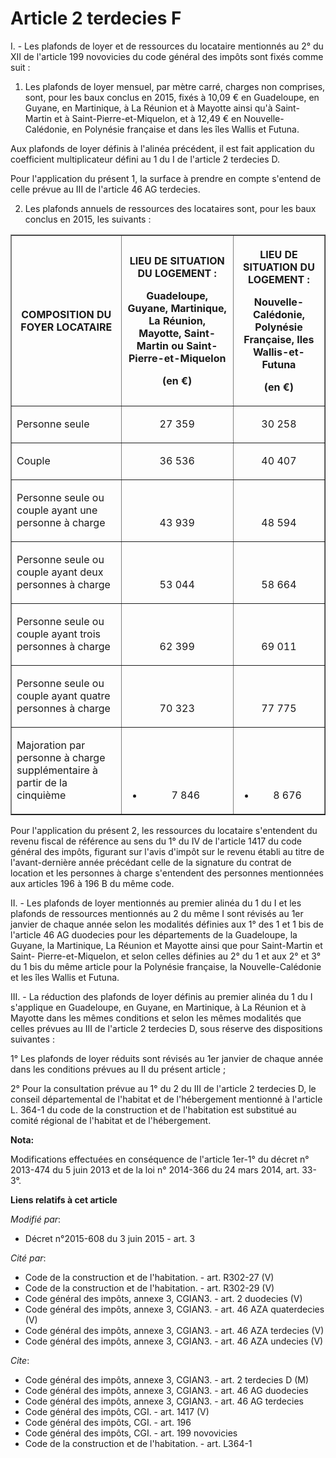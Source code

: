 # Article 2 terdecies F

I. - Les plafonds de loyer et de ressources du locataire mentionnés au 2° du XII de l'article 199 novovicies du code général
des impôts sont fixés comme suit : 

1. Les plafonds de loyer mensuel, par mètre carré, charges non comprises, sont, pour les baux conclus en 2015, fixés à 10,09
€ en Guadeloupe, en Guyane, en Martinique, à La Réunion et à Mayotte ainsi qu'à Saint-Martin et à Saint-Pierre-et-Miquelon,
et à 12,49 € en Nouvelle-Calédonie, en Polynésie française et dans les îles Wallis et Futuna. 

Aux plafonds de loyer définis à l'alinéa précédent, il est fait application du coefficient multiplicateur défini au 1 du I de
l'article 2 terdecies D. 

Pour l'application du présent 1, la surface à prendre en compte s'entend de celle prévue au III de l'article 46 AG
terdecies. 

2. Les plafonds annuels de ressources des locataires sont, pour les baux conclus en 2015, les suivants : 

<table border="1">
  <tbody>
    <tr>
      <th>COMPOSITION DU FOYER LOCATAIRE

</th>
      <th>

LIEU DE SITUATION DU LOGEMENT : 

Guadeloupe, Guyane, Martinique, La Réunion, Mayotte, Saint-Martin ou Saint-Pierre-et-Miquelon 

(en €)

</th>
      <th>

LIEU DE SITUATION DU LOGEMENT : 

Nouvelle-Calédonie, Polynésie Française, Iles Wallis-et-Futuna 

(en €)

</th>
    </tr>
    <tr>
      <td valign="middle" align="left">

Personne seule 

</td>
      <td valign="bottom" align="center">

27 359

</td>
      <td valign="bottom" align="center">

30 258

</td>
    </tr>
    <tr>
      <td align="left" valign="middle">

Couple 

</td>
      <td valign="bottom" align="center">

36 536

</td>
      <td align="center" valign="bottom">

40 407

</td>
    </tr>
    <tr>
      <td align="left" valign="middle">

Personne seule ou couple ayant une personne à charge 

</td>
      <td align="center" valign="bottom">

43 939

</td>
      <td valign="bottom" align="center">

48 594

</td>
    </tr>
    <tr>
      <td align="left" valign="middle">

Personne seule ou couple ayant deux personnes à charge 

</td>
      <td valign="bottom" align="center">

53 044

</td>
      <td valign="bottom" align="center">

58 664

</td>
    </tr>
    <tr>
      <td valign="middle" align="left">

Personne seule ou couple ayant trois personnes à charge 

</td>
      <td valign="bottom" align="center">

62 399

</td>
      <td align="center" valign="bottom">

69 011

</td>
    </tr>
    <tr>
      <td valign="middle" align="left">

Personne seule ou couple ayant quatre personnes à charge 

</td>
      <td valign="bottom" align="center">

70 323

</td>
      <td align="center" valign="bottom">

77 775

</td>
    </tr>
    <tr>
      <td valign="middle" align="left">

Majoration par personne à charge supplémentaire à partir de la cinquième 

</td>
      <td valign="bottom" align="center">

+ 7 846

</td>
      <td valign="bottom" align="center">

+ 8 676

</td>
    </tr>
  </tbody>
</table>

Pour l'application du présent 2, les ressources du locataire s'entendent du revenu fiscal de référence au sens du 1° du IV de
l'article 1417 du code général des impôts, figurant sur l'avis d'impôt sur le revenu établi au titre de l'avant-dernière
année précédant celle de la signature du contrat de location et les personnes à charge s'entendent des personnes mentionnées
aux articles 196 à 196 B du même code. 

II. - Les plafonds de loyer mentionnés au premier alinéa du 1 du I et les plafonds de ressources mentionnés au 2 du même I
sont révisés au 1er janvier de chaque année selon les modalités définies aux 1° des 1 et 1 bis de l'article 46 AG duodecies
pour les départements de la Guadeloupe, la Guyane, la Martinique, La Réunion et Mayotte ainsi que pour Saint-Martin et Saint-
Pierre-et-Miquelon, et selon celles définies au 2° du 1 et aux 2° et 3° du 1 bis du même article pour la Polynésie française,
la Nouvelle-Calédonie et les îles Wallis et Futuna. 

III. - La réduction des plafonds de loyer définis au premier alinéa du 1 du I s'applique en Guadeloupe, en Guyane, en
Martinique, à La Réunion et à Mayotte dans les mêmes conditions et selon les mêmes modalités que celles prévues au III de
l'article 2 terdecies D, sous réserve des dispositions suivantes : 

1° Les plafonds de loyer réduits sont révisés au 1er janvier de chaque année dans les conditions prévues au II du présent
article ; 

2° Pour la consultation prévue au 1° du 2 du III de l'article 2 terdecies D, le conseil départemental de l'habitat et de
l'hébergement mentionné à l'article L. 364-1 du code de la construction et de l'habitation est substitué au comité régional
de l'habitat et de l'hébergement.

**Nota:**

Modifications effectuées en conséquence de l'article 1er-1° du décret n° 2013-474 du 5 juin 2013 et de la loi n° 2014-366 du
24 mars 2014, art. 33-3°.

**Liens relatifs à cet article**

_Modifié par_:

  - Décret n°2015-608 du 3 juin 2015 - art. 3

_Cité par_:

  - Code de la construction et de l'habitation. - art. R302-27 (V)
  - Code de la construction et de l'habitation. - art. R302-29 (V)
  - Code général des impôts, annexe 3, CGIAN3. - art. 2 duodecies (V)
  - Code général des impôts, annexe 3, CGIAN3. - art. 46 AZA quaterdecies (V)
  - Code général des impôts, annexe 3, CGIAN3. - art. 46 AZA terdecies (V)
  - Code général des impôts, annexe 3, CGIAN3. - art. 46 AZA undecies (V)

_Cite_:

  - Code général des impôts, annexe 3, CGIAN3. - art. 2 terdecies D (M)
  - Code général des impôts, annexe 3, CGIAN3. - art. 46 AG duodecies
  - Code général des impôts, annexe 3, CGIAN3. - art. 46 AG terdecies
  - Code général des impôts, CGI. - art. 1417 (V)
  - Code général des impôts, CGI. - art. 196
  - Code général des impôts, CGI. - art. 199 novovicies
  - Code de la construction et de l'habitation. - art. L364-1
